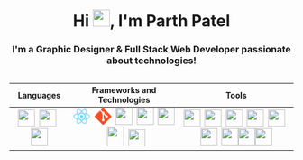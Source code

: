 <h1 align="center">Hi <img src="https://raw.githubusercontent.com/MartinHeinz/MartinHeinz/master/wave.gif" width="30px" height="30px">, I'm Parth Patel</h1>

<h3 align="center">I'm a Graphic Designer & Full Stack Web Developer passionate about technologies!</h3>

##

<div id='lojc' align="center">

| Languages  | Frameworks and Technologies | Tools | 
|---|---|---|
|<div id='lojc' align="center"><img src="https://cdn.jsdelivr.net/gh/devicons/devicon/icons/html5/html5-original.svg" width="30" height="30"/>&nbsp;&nbsp;<img src="https://cdn.jsdelivr.net/gh/devicons/devicon/icons/css3/css3-original.svg" width="30" height="30"/>&nbsp;&nbsp;<img src="https://cdn.jsdelivr.net/gh/devicons/devicon/icons/javascript/javascript-original.svg" width="30" height="30"/></div>|<div id='lojc' align="center"><img src="https://github.com/devicons/devicon/blob/1119b9f84c0290e0f0b38982099a2bd027a48bf1/icons/react/react-original.svg" width="30" height="30"/>&nbsp;&nbsp;<img src="https://github.com/devicons/devicon/blob/master/icons/git/git-original.svg" width="30" height="30"/>&nbsp;&nbsp;<img src="https://cdn.jsdelivr.net/gh/devicons/devicon/icons/android/android-original-wordmark.svg" width="30" height="30"/>&nbsp;&nbsp;<img src="https://cdn.jsdelivr.net/gh/devicons/devicon/icons/bootstrap/bootstrap-original.svg" width="30" height="30"/>&nbsp;&nbsp;<img src="https://cdn.jsdelivr.net/gh/devicons/devicon/icons/firebase/firebase-plain-wordmark.svg" width="30" height="30"/>&nbsp;&nbsp;<img src="https://cdn.jsdelivr.net/gh/devicons/devicon/icons/kotlin/kotlin-original.svg" width="30" height="35"/>&nbsp;&nbsp;<img src="https://cdn.jsdelivr.net/gh/devicons/devicon/icons/yarn/yarn-original.svg" width="30" height="30"/></div>|<div id='lojc' align="center"><img src="https://cdn.jsdelivr.net/gh/devicons/devicon/icons/aftereffects/aftereffects-original.svg" width="30" height="30"/>&nbsp;&nbsp;<img src="https://cdn.jsdelivr.net/gh/devicons/devicon/icons/photoshop/photoshop-plain.svg" width="30" height="30"/>&nbsp;&nbsp;<img src="https://cdn.jsdelivr.net/gh/devicons/devicon/icons/premierepro/premierepro-original.svg" width="30" height="30" background-color="white"/>&nbsp;&nbsp;<img src="https://cdn.jsdelivr.net/gh/devicons/devicon/icons/googlecloud/googlecloud-original.svg" width="30" height="30" background-color="white"/>&nbsp;&nbsp;<img src="https://cdn.jsdelivr.net/gh/devicons/devicon/icons/androidstudio/androidstudio-original.svg" width="30" height="30"/>&nbsp;&nbsp;<img src="https://cdn.jsdelivr.net/gh/devicons/devicon/icons/azure/azure-original.svg" width="30" height="30"/>&nbsp;&nbsp;<img src="https://cdn.jsdelivr.net/gh/devicons/devicon/icons/figma/figma-original.svg" width="30" height="30"/><img src="https://cdn.jsdelivr.net/gh/devicons/devicon/icons/visualstudio/visualstudio-plain.svg" width="30" height="30"/><img src="https://cdn.jsdelivr.net/gh/devicons/devicon/icons/github/github-original.svg" width="30" height="30"/></div>|
